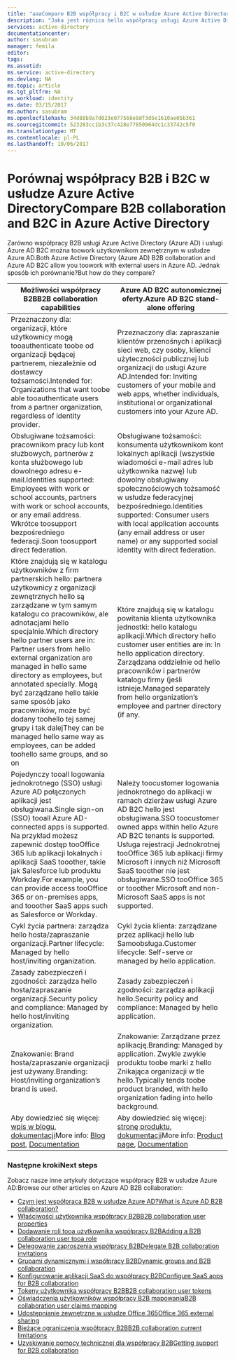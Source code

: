 ```yaml
---
title: "aaaCompare B2B współpracy i B2C w usłudze Azure Active Directory | Dokumentacja firmy Microsoft"
description: "Jaka jest różnica hello współpracy usługi Azure Active Directory B2B i usługi Azure AD B2C?"
services: active-directory
documentationcenter: 
author: sasubram
manager: femila
editor: 
tags: 
ms.assetid: 
ms.service: active-directory
ms.devlang: NA
ms.topic: article
ms.tgt_pltfrm: NA
ms.workload: identity
ms.date: 03/15/2017
ms.author: sasubram
ms.openlocfilehash: 34d88b9a7d023e077568e8df3d5e1610ae05b361
ms.sourcegitcommit: 523283cc1b3c37c428e77850964dc1c33742c5f0
ms.translationtype: MT
ms.contentlocale: pl-PL
ms.lasthandoff: 10/06/2017
---
```

# <a name="compare-b2b-collaboration-and-b2c-in-azure-active-directory"></a><span data-ttu-id="a51cd-103">Porównaj współpracy B2B i B2C w usłudze Azure Active Directory</span><span class="sxs-lookup"><span data-stu-id="a51cd-103">Compare B2B collaboration and B2C in Azure Active Directory</span></span>

<span data-ttu-id="a51cd-104">Zarówno współpracy B2B usługi Azure Active Directory (Azure AD) i usługi Azure AD B2C można toowork użytkownikom zewnętrznym w usłudze Azure AD.</span><span class="sxs-lookup"><span data-stu-id="a51cd-104">Both Azure Active Directory (Azure AD) B2B collaboration and Azure AD B2C allow you toowork with external users in Azure AD.</span></span> <span data-ttu-id="a51cd-105">Jednak sposób ich porównanie?</span><span class="sxs-lookup"><span data-stu-id="a51cd-105">But how do they compare?</span></span>


<span data-ttu-id="a51cd-106">Możliwości współpracy B2B</span><span class="sxs-lookup"><span data-stu-id="a51cd-106">B2B collaboration capabilities</span></span> |     <span data-ttu-id="a51cd-107">Azure AD B2C autonomicznej oferty.</span><span class="sxs-lookup"><span data-stu-id="a51cd-107">Azure AD B2C stand-alone offering</span></span>
-------- | --------
<span data-ttu-id="a51cd-108">Przeznaczony dla: organizacji, które użytkownicy mogą tooauthenticate toobe od organizacji będącej partnerem, niezależnie od dostawcy tożsamości.</span><span class="sxs-lookup"><span data-stu-id="a51cd-108">Intended for: Organizations that want toobe able tooauthenticate users from a partner organization, regardless of identity provider.</span></span> | <span data-ttu-id="a51cd-109">Przeznaczony dla: zapraszanie klientów przenośnych i aplikacji sieci web, czy osoby, klienci użyteczności publicznej lub organizacji do usługi Azure AD.</span><span class="sxs-lookup"><span data-stu-id="a51cd-109">Intended for: Inviting customers of your mobile and web apps, whether individuals, institutional or organizational customers into your Azure AD.</span></span>
<span data-ttu-id="a51cd-110">Obsługiwane tożsamości: pracownikom pracy lub kont służbowych, partnerów z konta służbowego lub dowolnego adresu e-mail.</span><span class="sxs-lookup"><span data-stu-id="a51cd-110">Identities supported: Employees with work or school accounts, partners with work or school accounts, or any email address.</span></span> <span data-ttu-id="a51cd-111">Wkrótce toosupport bezpośredniego federacji.</span><span class="sxs-lookup"><span data-stu-id="a51cd-111">Soon toosupport direct federation.</span></span>  | <span data-ttu-id="a51cd-112">Obsługiwane tożsamości: konsumenta użytkownikom kont lokalnych aplikacji (wszystkie wiadomości e-mail adres lub użytkownika nazwę) lub dowolny obsługiwany społecznościowych tożsamość w usłudze federacyjnej bezpośredniego.</span><span class="sxs-lookup"><span data-stu-id="a51cd-112">Identities supported: Consumer users with local application accounts (any email address or user name) or any supported social identity with direct federation.</span></span>
<span data-ttu-id="a51cd-113">Które znajdują się w katalogu użytkowników z firm partnerskich hello: partnera użytkownicy z organizacji zewnętrznych hello są zarządzane w tym samym katalogu co pracowników, ale adnotacjami hello specjalnie.</span><span class="sxs-lookup"><span data-stu-id="a51cd-113">Which directory hello partner users are in: Partner users from hello external organization are managed in hello same directory as employees, but annotated specially.</span></span> <span data-ttu-id="a51cd-114">Mogą być zarządzane hello takie same sposób jako pracowników, może być dodany toohello tej samej grupy i tak dalej</span><span class="sxs-lookup"><span data-stu-id="a51cd-114">They can be managed hello same way as employees, can be added toohello same groups, and so on</span></span>  | <span data-ttu-id="a51cd-115">Które znajdują się w katalogu powitania klienta użytkownika jednostki: hello katalogu aplikacji.</span><span class="sxs-lookup"><span data-stu-id="a51cd-115">Which directory hello customer user entities are in: In hello application directory.</span></span> <span data-ttu-id="a51cd-116">Zarządzana oddzielnie od hello pracowników i partnerów katalogu firmy (jeśli istnieje.</span><span class="sxs-lookup"><span data-stu-id="a51cd-116">Managed separately from hello organization’s employee and partner directory (if any.</span></span>
<span data-ttu-id="a51cd-117">Pojedynczy tooall logowania jednokrotnego (SSO) usługi Azure AD połączonych aplikacji jest obsługiwana.</span><span class="sxs-lookup"><span data-stu-id="a51cd-117">Single sign-on (SSO) tooall Azure AD-connected apps is supported.</span></span> <span data-ttu-id="a51cd-118">Na przykład możesz zapewnić dostęp tooOffice 365 lub aplikacji lokalnych i aplikacji SaaS tooother, takie jak Salesforce lub produktu Workday.</span><span class="sxs-lookup"><span data-stu-id="a51cd-118">For example, you can provide access tooOffice 365 or on-premises apps, and tooother SaaS apps such as Salesforce or Workday.</span></span>  |  <span data-ttu-id="a51cd-119">Należy toocustomer logowania jednokrotnego do aplikacji w ramach dzierżaw usługi Azure AD B2C hello jest obsługiwana.</span><span class="sxs-lookup"><span data-stu-id="a51cd-119">SSO toocustomer owned apps within hello Azure AD B2C tenants is supported.</span></span> <span data-ttu-id="a51cd-120">Usługa rejestracji Jednokrotnej tooOffice 365 lub aplikacji firmy Microsoft i innych niż Microsoft SaaS tooother nie jest obsługiwane.</span><span class="sxs-lookup"><span data-stu-id="a51cd-120">SSO tooOffice 365 or tooother Microsoft and non-Microsoft SaaS apps is not supported.</span></span>
<span data-ttu-id="a51cd-121">Cykl życia partnera: zarządza hello hosta/zapraszanie organizacji.</span><span class="sxs-lookup"><span data-stu-id="a51cd-121">Partner lifecycle: Managed by hello host/inviting organization.</span></span>  | <span data-ttu-id="a51cd-122">Cykl życia klienta: zarządzane przez aplikacji hello lub Samoobsługa.</span><span class="sxs-lookup"><span data-stu-id="a51cd-122">Customer lifecycle: Self-serve or managed by hello application.</span></span>
<span data-ttu-id="a51cd-123">Zasady zabezpieczeń i zgodności: zarządza hello hosta/zapraszanie organizacji.</span><span class="sxs-lookup"><span data-stu-id="a51cd-123">Security policy and compliance: Managed by hello host/inviting organization.</span></span>  | <span data-ttu-id="a51cd-124">Zasady zabezpieczeń i zgodności: zarządza aplikacji hello.</span><span class="sxs-lookup"><span data-stu-id="a51cd-124">Security policy and compliance: Managed by hello application.</span></span>
<span data-ttu-id="a51cd-125">Znakowanie: Brand hosta/zapraszanie organizacji jest używany.</span><span class="sxs-lookup"><span data-stu-id="a51cd-125">Branding: Host/inviting organization’s brand is used.</span></span>  |    <span data-ttu-id="a51cd-126">Znakowanie: Zarządzane przez aplikację.</span><span class="sxs-lookup"><span data-stu-id="a51cd-126">Branding: Managed by application.</span></span> <span data-ttu-id="a51cd-127">Zwykle zwykle produktu toobe marki z hello Znikająca organizacji w tle hello.</span><span class="sxs-lookup"><span data-stu-id="a51cd-127">Typically tends toobe product branded, with hello organization fading into hello background.</span></span>
<span data-ttu-id="a51cd-128">Aby dowiedzieć się więcej: [wpis w blogu](https://blogs.technet.microsoft.com/enterprisemobility/2017/02/01/azure-ad-b2b-new-updates-make-cross-business-collab-easy/), [dokumentacji](https://docs.microsoft.com/en-us/azure/active-directory/active-directory-b2b-what-is-azure-ad-b2b)</span><span class="sxs-lookup"><span data-stu-id="a51cd-128">More info: [Blog post](https://blogs.technet.microsoft.com/enterprisemobility/2017/02/01/azure-ad-b2b-new-updates-make-cross-business-collab-easy/), [Documentation](https://docs.microsoft.com/en-us/azure/active-directory/active-directory-b2b-what-is-azure-ad-b2b)</span></span>  | <span data-ttu-id="a51cd-129">Aby dowiedzieć się więcej: [stronę produktu](https://azure.microsoft.com/en-us/services/active-directory-b2c/), [dokumentacji](https://docs.microsoft.com/en-us/azure/active-directory-b2c/)</span><span class="sxs-lookup"><span data-stu-id="a51cd-129">More info: [Product page](https://azure.microsoft.com/en-us/services/active-directory-b2c/), [Documentation](https://docs.microsoft.com/en-us/azure/active-directory-b2c/)</span></span>


### <a name="next-steps"></a><span data-ttu-id="a51cd-130">Następne kroki</span><span class="sxs-lookup"><span data-stu-id="a51cd-130">Next steps</span></span>

<span data-ttu-id="a51cd-131">Zobacz nasze inne artykuły dotyczące współpracy B2B w usłudze Azure AD:</span><span class="sxs-lookup"><span data-stu-id="a51cd-131">Browse our other articles on Azure AD B2B collaboration:</span></span>

* [<span data-ttu-id="a51cd-132">Czym jest współpraca B2B w usłudze Azure AD?</span><span class="sxs-lookup"><span data-stu-id="a51cd-132">What is Azure AD B2B collaboration?</span></span>](active-directory-b2b-what-is-azure-ad-b2b.md)
* [<span data-ttu-id="a51cd-133">Właściwości użytkownika współpracy B2B</span><span class="sxs-lookup"><span data-stu-id="a51cd-133">B2B collaboration user properties</span></span>](active-directory-b2b-user-properties.md)
* [<span data-ttu-id="a51cd-134">Dodawanie roli tooa użytkownika współpracy B2B</span><span class="sxs-lookup"><span data-stu-id="a51cd-134">Adding a B2B collaboration user tooa role</span></span>](active-directory-b2b-add-guest-to-role.md)
* [<span data-ttu-id="a51cd-135">Delegowanie zaproszenia współpracy B2B</span><span class="sxs-lookup"><span data-stu-id="a51cd-135">Delegate B2B collaboration invitations</span></span>](active-directory-b2b-delegate-invitations.md)
* [<span data-ttu-id="a51cd-136">Grupami dynamicznymi i współpracy B2B</span><span class="sxs-lookup"><span data-stu-id="a51cd-136">Dynamic groups and B2B collaboration</span></span>](active-directory-b2b-dynamic-groups.md)
* [<span data-ttu-id="a51cd-137">Konfigurowanie aplikacji SaaS do współpracy B2B</span><span class="sxs-lookup"><span data-stu-id="a51cd-137">Configure SaaS apps for B2B collaboration</span></span>](active-directory-b2b-configure-saas-apps.md)
* [<span data-ttu-id="a51cd-138">Tokeny użytkownika współpracy B2B</span><span class="sxs-lookup"><span data-stu-id="a51cd-138">B2B collaboration user tokens</span></span>](active-directory-b2b-user-token.md)
* [<span data-ttu-id="a51cd-139">Oświadczenia użytkowników współpracy B2B mapowania</span><span class="sxs-lookup"><span data-stu-id="a51cd-139">B2B collaboration user claims mapping</span></span>](active-directory-b2b-claims-mapping.md)
* [<span data-ttu-id="a51cd-140">Udostępnianie zewnętrzne w usłudze Office 365</span><span class="sxs-lookup"><span data-stu-id="a51cd-140">Office 365 external sharing</span></span>](active-directory-b2b-o365-external-user.md)
* [<span data-ttu-id="a51cd-141">Bieżące ograniczenia współpracy B2B</span><span class="sxs-lookup"><span data-stu-id="a51cd-141">B2B collaboration current limitations</span></span>](active-directory-b2b-current-limitations.md)
* [<span data-ttu-id="a51cd-142">Uzyskiwanie pomocy technicznej dla współpracy B2B</span><span class="sxs-lookup"><span data-stu-id="a51cd-142">Getting support for B2B collaboration</span></span>](active-directory-b2b-support.md)
